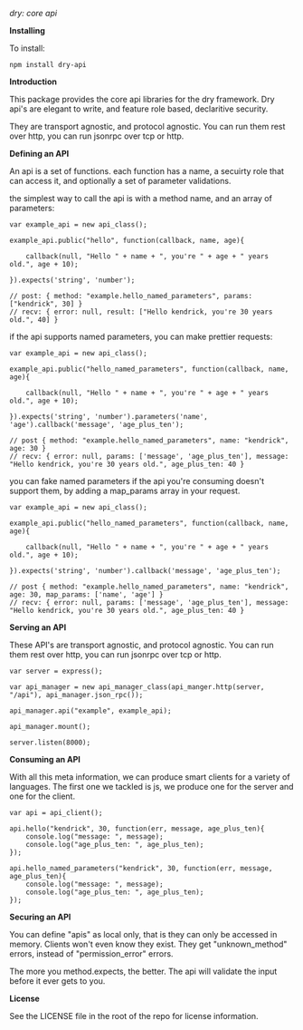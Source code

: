 
*dry: core api*

**Installing**

To install: 

    npm install dry-api


**Introduction**

This package provides the core api libraries for the dry framework. Dry api's are elegant to write, and feature role based, declaritive security. 

They are transport agnostic, and protocol agnostic. You can run them rest over http, you can run jsonrpc over tcp or http.


**Defining an API**

An api is a set of functions. each function has a name, a secuirty role that can access it, and optionally a set of parameter validations.

the simplest way to call the api is with a method name, and an array of parameters:

```
var example_api = new api_class();

example_api.public("hello", function(callback, name, age){

    callback(null, "Hello " + name + ", you're " + age + " years old.", age + 10);

}).expects('string', 'number');

// post: { method: "example.hello_named_parameters", params: ["kendrick", 30] }
// recv: { error: null, result: ["Hello kendrick, you're 30 years old.", 40] }
```

if the api supports named parameters, you can make prettier requests:

```
var example_api = new api_class();

example_api.public("hello_named_parameters", function(callback, name, age){

    callback(null, "Hello " + name + ", you're " + age + " years old.", age + 10);

}).expects('string', 'number').parameters('name', 'age').callback('message', 'age_plus_ten');

// post { method: "example.hello_named_parameters", name: "kendrick", age: 30 }
// recv: { error: null, params: ['message', 'age_plus_ten'], message: "Hello kendrick, you're 30 years old.", age_plus_ten: 40 }
```

you can fake named parameters if the api you're consuming doesn't support them, by adding a map_params array in your request.

```
var example_api = new api_class();

example_api.public("hello_named_parameters", function(callback, name, age){

    callback(null, "Hello " + name + ", you're " + age + " years old.", age + 10);

}).expects('string', 'number').callback('message', 'age_plus_ten');

// post { method: "example.hello_named_parameters", name: "kendrick", age: 30, map_params: ['name', 'age'] }
// recv: { error: null, params: ['message', 'age_plus_ten'], message: "Hello kendrick, you're 30 years old.", age_plus_ten: 40 }
```



**Serving an API**

These API's are transport agnostic, and protocol agnostic. You can run them rest over http, you can run jsonrpc over tcp or http.

```
var server = express();

var api_manager = new api_manager_class(api_manger.http(server, "/api"), api_manager.json_rpc());

api_manager.api("example", example_api);

api_manager.mount();

server.listen(8000);
```


**Consuming an API**


With all this meta information, we can produce smart clients for a variety of languages. The first one we tackled is js, we produce one for the server and one for the client.

```
var api = api_client();

api.hello("kendrick", 30, function(err, message, age_plus_ten){
    console.log("message: ", message);
    console.log("age_plus_ten: ", age_plus_ten);
});

api.hello_named_parameters("kendrick", 30, function(err, message, age_plus_ten){
    console.log("message: ", message);
    console.log("age_plus_ten: ", age_plus_ten);
});
```

**Securing an API**

You can define "apis" as local only, that is they can only be accessed in memory. Clients won't even know they exist. They get "unknown_method" errors, instead of "permission_error" errors.

The more you method.expects, the better. The api will validate the input before it ever gets to you.


**License**

See the LICENSE file in the root of the repo for license information.

